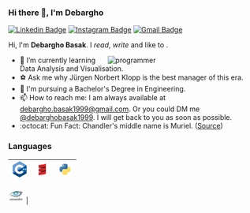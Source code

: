 ### Hi there 👋, I'm Debargho

<!--
**Debargho99/Debargho99** is a ✨ _special_ ✨ repository because its `README.md` (this file) appears on your GitHub profile.

Here are some ideas to get you started:

- 🔭 I’m currently working on ...
- 🌱 I’m currently learning ...
- 👯 I’m looking to collaborate on ...
- 🤔 I’m looking for help with ...
- 💬 Ask me about ...
- 📫 How to reach me: ...
- 😄 Pronouns: ...
- ⚡ Fun fact: ...
-->


[![Linkedin Badge](https://img.shields.io/badge/-Debargho_Basak-2867b2?style=flat&logo=Linkedin&logoColor=white&link=https://www.linkedin.com/in/debargho-basak-477b43150/)](https://www.linkedin.com/in/debargho-basak-477b43150/)
[![Instagram Badge](https://img.shields.io/badge/-debarghobasak1999-833AB4?style=flat&logo=Instagram&logoColor=white&link=https://www.instagram.com/debarghobasak1999/)](https://www.instagram.com/debarghobasak1999/)
[![Gmail Badge](https://img.shields.io/badge/-debarghobasak1999-D14836?style=flat&logo=gmail&logoColor=white&link=mailto:debargho.basak1999@gmail.com)](mailto:debargho.basak1999@gmail.com)

<!-- [![Medium Badge](https://img.shields.io/badge/-debargho__basak-12100E?style=flat&logo=medium&logoColor=white&link=)]() -->

Hi, I'm **Debargho Basak**. I _read_, _write_ and  like to .

<a href='https://undraw.co/'> 
    <img align='right' alt='programmer' width=60% src='./undraw_web_developer_p3e5.svg' />
</a>

- 🌱 I’m currently learning Data Analysis and Visualisation.
- :soccer: Ask me why Jürgen Norbert Klopp is the best manager of this era.
- 💼 I'm pursuing a Bachelor's Degree in Engineering.
- 📫 How to reach me: I am always available at [debargho.basak1999@gmail.com](mailto:debarggho.basak1999@gmail.com]). Or you could DM me [@debarghobasak1999](https://www.instagram.com/debarghobasak1999/). I will get back to you as soon as possible.
- :octocat: Fun Fact: Chandler's middle name is Muriel. ([Source](https://memory-alpha.fandom.com/wiki/Sherlock_Holmes))


### Languages
| <img alt='c++' width='32px' height='32px' src='https://raw.githubusercontent.com/github/explore/80688e429a7d4ef2fca1e82350fe8e3517d3494d/topics/cpp/cpp.png'/>|<img alt='scala' width='32px' height='32px' src='https://raw.githubusercontent.com/github/explore/80688e429a7d4ef2fca1e82350fe8e3517d3494d/topics/scala/scala.png'/>|<img alt='python' width='32px' height='32px' src='https://raw.githubusercontent.com/github/explore/80688e429a7d4ef2fca1e82350fe8e3517d3494d/topics/python/python.png'/>| 
|---|---|---|

<img alt='cassandra' width='32px' height='32px' src='https://raw.githubusercontent.com/github/explore/8b79365c693905ff9adad384ab1534b5ab041cb9/topics/cassandra/cassandra.png'/> |

